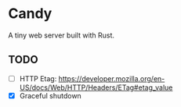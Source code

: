 # Candy

A tiny web server built with Rust.

## TODO

- [ ] HTTP Etag: https://developer.mozilla.org/en-US/docs/Web/HTTP/Headers/ETag#etag_value
- [x] Graceful shutdown
